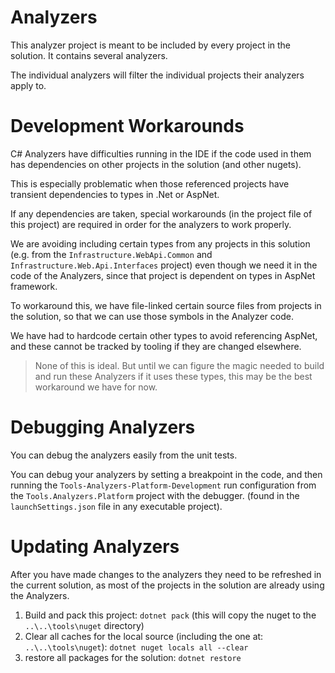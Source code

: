 # Analyzers

This analyzer project is meant to be included by every project in the solution. It contains several analyzers.

The individual analyzers will filter the individual projects their analyzers apply to.

# Development Workarounds

C# Analyzers have difficulties running in the IDE if the code used in them has dependencies on other projects in the solution (and other nugets).

This is especially problematic when those referenced projects have transient dependencies to types in .Net or AspNet.

If any dependencies are taken, special workarounds (in the project file of this project) are required in order for the analyzers to work properly.

We are avoiding including certain types from any projects in this solution (e.g. from the `Infrastructure.WebApi.Common` and `Infrastructure.Web.Api.Interfaces` project) even though we need it in the code of the Analyzers, since that project is dependent on types in AspNet framework.

To workaround this, we have file-linked certain source files from projects in the solution, so that we can use those symbols in the Analyzer code.

We have had to hardcode certain other types to avoid referencing AspNet, and these cannot be tracked by tooling if they are changed elsewhere.

> None of this is ideal. But until we can figure the magic needed to build and run these Analyzers if it uses these types, this may be the best workaround we have for now.

# Debugging Analyzers

You can debug the analyzers easily from the unit tests.

You can debug your analyzers by setting a breakpoint in the code, and then running the `Tools-Analyzers-Platform-Development` run configuration from the `Tools.Analyzers.Platform` project with the debugger. (found in the `launchSettings.json` file in any executable project).

# Updating Analyzers

After you have made changes to the analyzers they need to be refreshed in the current solution, as most of the projects in the solution are already using the Analyzers.

1. Build and pack this project: `dotnet pack` (this will copy the nuget to the `..\..\tools\nuget` directory)
2. Clear all caches for the local source (including the one at: `..\..\tools\nuget`): `dotnet nuget locals all --clear`
3. restore all packages for the solution: `dotnet restore`
